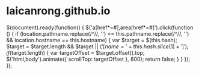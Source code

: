 # laicanrong.github.io
$(document).ready(function() {
    $('a[href*=#],area[href*=#]').click(function () {
        if (location.pathname.replace(/^\//, '') == this.pathname.replace(/^\//, '') && location.hostname == this.hostname) {
            var $target = $(this.hash);
            $target = $target.length && $target || $('[name=' + this.hash.slice(1) + ']');
            if ($target.length) {
                var targetOffset = $target.offset().top;
                $('html,body').animate({
                        scrollTop: targetOffset
                    },
                    800);
                return false;
            }
        }
    });
});